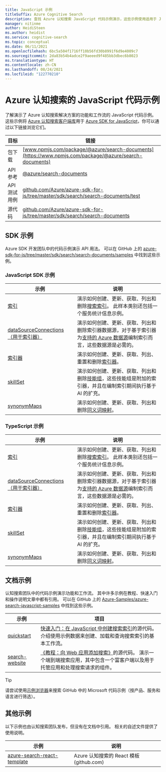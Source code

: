 ```yaml
---
title: JavaScript 示例
titleSuffix: Azure Cognitive Search
description: 查找 Azure 认知搜索 JavaScript 代码示例演示，这些示例使用适用于 JavaScript 的 Azure .NET SDK。
manager: nitinme
author: HeidiSteen
ms.author: heidist
ms.service: cognitive-search
ms.topic: conceptual
ms.date: 06/11/2021
ms.openlocfilehash: 6bc5a504f1716ff10b56fd30b8991f6d9e4009c7
ms.sourcegitcommit: 2da83b54b4adce2f9aeeed9f485bb3dbec6b8023
ms.translationtype: HT
ms.contentlocale: zh-CN
ms.lasthandoff: 08/24/2021
ms.locfileid: "122770210"
---
```

# <a name="javascript-code-samples-for-azure-cognitive-search"></a>Azure 认知搜索的 JavaScript 代码示例

了解演示了 Azure 认知搜索解决方案的功能和工作流的 JavaScript 代码示例。 这些示例将 [Azure 认知搜索客户端库](/javascript/api/overview/azure/search-documents-readme)用于 [Azure SDK for JavaScript](/azure/developer/javascript/)，你可以通过以下链接浏览它们。

| 目标 | 链接 |
|--------|------|
| 包下载 | [www.npmjs.com/package/@azure/search-documents](https://www.npmjs.com/package/@azure/search-documents) |
| API 参考 | [@azure/search-documents](/javascript/api/@azure/search-documents/)  |
| API 测试用例 | [github.com/Azure/azure-sdk-for-js/tree/master/sdk/search/search-documents/test](https://github.com/Azure/azure-sdk-for-js/tree/master/sdk/search/search-documents/test) |
| 源代码 | [github.com/Azure/azure-sdk-for-js/tree/master/sdk/search/search-documents](https://github.com/Azure/azure-sdk-for-js/tree/master/sdk/search/search-documents)  |

## <a name="sdk-samples"></a>SDK 示例

Azure SDK 开发团队中的代码示例演示 API 用法。 可以在 GitHub 上的 [azure-sdk-for-js/tree/master/sdk/search/search-documents/samples](https://github.com/Azure/azure-sdk-for-js/tree/master/sdk/search/search-documents/samples) 中找到这些示例。

### <a name="javascript-sdk-samples"></a>JavaScript SDK 示例

| 示例 | 说明 |
|---------|-------------|
| [索引](https://github.com/Azure/azure-sdk-for-js/tree/main/sdk/search/search-documents/samples/v11/javascript) | 演示如何创建、更新、获取、列出和删除[搜索索引](search-what-is-an-index.md)。 此样本类别还包括一个服务统计信息示例。 |
| [dataSourceConnections（用于索引器）](https://github.com/Azure/azure-sdk-for-js/blob/main/sdk/search/search-documents/samples/v11/javascript/dataSourceConnectionOperations.js) | 演示如何创建、更新、获取、列出和删除索引器数据源，对于基于索引器为[支持的 Azure 数据源](search-indexer-overview.md#supported-data-sources)编制索引而言，这些数据源是必需的。 |
| [索引器](https://github.com/Azure/azure-sdk-for-js/tree/main/sdk/search/search-documents/samples/v11/javascript) |  演示如何创建、更新、获取、列出、重置和删除[索引器](search-indexer-overview.md)。|
| [skillSet](https://github.com/Azure/azure-sdk-for-js/tree/main/sdk/search/search-documents/samples/v11/javascript) |   演示如何创建、更新、获取、列出和删除[技能组](cognitive-search-working-with-skillsets.md)，这些技能组是附加的索引器，并且在编制索引期间执行基于 AI 的扩充。 |
| [synonymMaps](https://github.com/Azure/azure-sdk-for-js/tree/main/sdk/search/search-documents/samples/v11/javascript) | 演示如何创建、更新、获取、列出和删除[同义词映射](search-synonyms.md)。  |

### <a name="typescript-samples"></a>TypeScript 示例

| 示例 | 说明 |
|---------|-------------|
| [索引](https://github.com/Azure/azure-sdk-for-js/tree/main/sdk/search/search-documents/samples/v11/typescript/src) | 演示如何创建、更新、获取、列出和删除[搜索索引](search-what-is-an-index.md)。 此样本类别还包括一个服务统计信息示例。 |
| [dataSourceConnections（用于索引器）](https://github.com/Azure/azure-sdk-for-js/blob/main/sdk/search/search-documents/samples/v11/typescript/src/dataSourceConnectionOperations.ts) | 演示如何创建、更新、获取、列出和删除索引器数据源，对于基于索引器为[支持的 Azure 数据源](search-indexer-overview.md#supported-data-sources)编制索引而言，这些数据源是必需的。 |
| [索引器](https://github.com/Azure/azure-sdk-for-js/tree/main/sdk/search/search-documents/samples/v11/typescript/src) |  演示如何创建、更新、获取、列出、重置和删除[索引器](search-indexer-overview.md)。|
| [skillSet](https://github.com/Azure/azure-sdk-for-js/blob/main/sdk/search/search-documents/samples/v11/typescript/src/skillSetOperations.ts) |   演示如何创建、更新、获取、列出和删除[技能组](cognitive-search-working-with-skillsets.md)，这些技能组是附加的索引器，并且在编制索引期间执行基于 AI 的扩充。 |
| [synonymMaps](https://github.com/Azure/azure-sdk-for-js/blob/main/sdk/search/search-documents/samples/v11/typescript/src/synonymMapOperations.ts) | 演示如何创建、更新、获取、列出和删除[同义词映射](search-synonyms.md)。  |

## <a name="doc-samples"></a>文档示例

认知搜索团队中的代码示例演示功能和工作流。 其中许多示例在教程、快速入门和操作说明文章中都有引用。 可以在 GitHub 上的 [Azure-Samples/azure-search-javascript-samples](https://github.com/Azure-Samples/azure-search-javascript-samples) 中找到这些示例。

| 示例 | 项目 |
|---------|---------|
| [quickstart](https://github.com/Azure-Samples/azure-search-javascript-samples/tree/master/quickstart/v11) | [快速入门：在 JavaScript 中创建搜索索引](search-get-started-javascript.md)的源代码。 介绍使用示例数据来创建、加载和查询搜索索引的基本工作流。 |
| [search-website](https://github.com/azure-samples/azure-search-javascript-samples/tree/master/search-website) | [《教程：向 Web 应用添加搜索》](tutorial-javascript-overview.md)的源代码。 演示一个端到端搜索应用，其中包含一个富客户端以及用于托管应用和处理搜索请求的组件。|

> [!Tip]
> 请尝试使用[示例浏览器](/samples/browse/?languages=javascript&products=azure-cognitive-search)来搜索 GitHub 中的 Microsoft 代码示例（按产品、服务和语言进行筛选）。

## <a name="other-samples"></a>其他示例

以下示例也由认知搜索团队发布，但没有在文档中引用。 相关的自述文件提供了使用说明。

| 示例 | 说明 |
|---------|-------------|
| [azure-search-react-template](https://github.com/dereklegenzoff/azure-search-react-template) | Azure 认知搜索的 React 模板 (github.com) |
